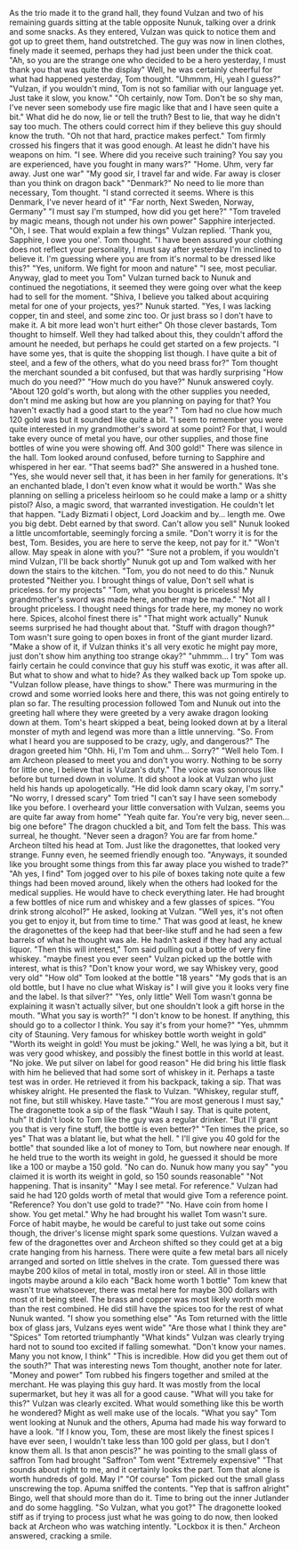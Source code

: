 
As the trio made it to the grand hall, they found Vulzan and two of his remaining guards sitting at the table opposite Nunuk, talking over a drink and some snacks.
As they entered, Vulzan was quick to notice them and got up to greet them, hand outstretched. The guy was now in linen clothes, finely made it seemed, perhaps they had just been under the thick coat.
"Ah, so you are the strange one who decided to be a hero yesterday, I must thank you that was quite the display" Well, he was certainly cheerful for what had happened yesterday, Tom thought.
"Uhmmm, Hi, yeah I guess?"
"Vulzan, if you wouldn't mind, Tom is not so familiar with our language yet. Just take it slow, you know."
"Oh certainly, now Tom. Don't be so shy man, I've never seen somebody use fire magic like that and I have seen quite a bit." What did he do now, lie or tell the truth? Best to lie, that way he didn't say too much. The others could correct him if they believe this guy should know the truth.
"Oh not that hard, practice makes perfect." Tom firmly crossed his fingers that it was good enough. At least he didn't have his weapons on him.
"I see. Where did you receive such training? You say you are experienced, have you fought in many wars?"
"Home. Uhm, very far away. Just one war"
"My good sir, I travel far and wide. Far away is closer than you think on dragon back"
"Denmark?" No need to lie more than necessary, Tom thought.
"I stand corrected it seems. Where is this Denmark, I've never heard of it"
"Far north, Next Sweden, Norway, Germany"
"I must say I'm stumped, how did you get here?"
"Tom traveled by magic means, though not under his own power" Sapphire interjected.
"Oh, I see. That would explain a few things" Vulzan replied. 'Thank you, Sapphire, I owe you one'. Tom thought.
"I have been assured your clothing does not reflect your personality, I must say after yesterday I'm inclined to believe it. I'm guessing where you are from it's normal to be dressed like this?"
"Yes, uniform. We fight for moon and nature"
"I see, most peculiar. Anyway, glad to meet you Tom" Vulzan turned back to Nunuk and continued the negotiations, it seemed they were going over what the keep had to sell for the moment.
"Shiva, I believe you talked about acquiring metal for one of your projects, yes?" Nunuk started.
"Yes, I was lacking copper, tin and steel, and some zinc too. Or just brass so I don't have to make it. A bit more lead won't hurt either"
Oh those clever bastards, Tom thought to himself. Well they had talked about this, they couldn't afford the amount he needed, but perhaps he could get started on a few projects.
"I have some yes, that is quite the shopping list though. I have quite a bit of steel, and a few of the others, what do you need brass for?" Tom thought the merchant sounded a bit confused, but that was hardly surprising "How much do you need?"
"How much do you have?" Nunuk answered coyly.
"About 120 gold's worth, but along with the other supplies you needed, don't mind me asking but how are you planning on paying for that? You haven't exactly had a good start to the year? " Tom had no clue how much 120 gold was but it sounded like quite a bit.
"I seem to remember you were quite interested in my grandmother's sword at some point? For that, I would take every ounce of metal you have, our other supplies, and those fine bottles of wine you were showing off. And 300 gold!" There was silence in the hall.
Tom looked around confused, before turning to Sapphire and whispered in her ear. "That seems bad?"
She answered in a hushed tone. "Yes, she would never sell that, it has been in her family for generations. It's an enchanted blade, I don't even know what it would be worth." Was she planning on selling a priceless heirloom so he could make a lamp or a shitty pistol? Also, a magic sword, that warranted investigation. He couldn't let that happen.
"Lady Bizmati I object, Lord Joackim and by… length me. Owe you big debt. Debt earned by that sword. Can't allow you sell" Nunuk looked a little uncomfortable, seemingly forcing a smile.
"Don't worry it is for the best, Tom. Besides, you are here to serve the keep, not pay for it."
"Won't allow. May speak in alone with you?"
"Sure not a problem, if you wouldn't mind Vulzan, I'll be back shortly" Nunuk got up and Tom walked with her down the stairs to the kitchen.
"Tom, you do not need to do this." Nunuk protested
"Neither you. I brought things of value, Don't sell what is priceless. for my projects"
"Tom, what you bought is priceless! My  grandmother's sword was made here, another may be made."
"Not all I brought priceless. I thought need things for trade here, my money no work here. Spices, alcohol finest there is"
"That might work actually" Nunuk seems surprised he had thought about that.
"Stuff with dragon though?" Tom wasn't sure going to open boxes in front of the giant murder lizard.
"Make a show of it, if Vulzan thinks it's all very exotic he might pay more, just don't show him anything too strange okay?"
"uhmmm… I try" Tom was fairly certain he could convince that guy his stuff was exotic, it was after all. But what to show and what to hide? As they walked back up Tom spoke up.
"Vulzan follow please, have things to show." There was murmuring in the crowd and some worried looks here and there, this was not going entirely to plan so far.
The resulting procession followed Tom and Nunuk out into the greeting hall where they were greeted by a very awake dragon looking down at them. Tom's heart skipped a beat, being looked down at by a literal monster of myth and legend was more than a little unnerving.
"So. From what I heard you are supposed to be crazy, ugly, and dangerous?" The dragon greeted him
"Ohh. Hi, I'm Tom and uhm… Sorry?"
"Well helo Tom. I am Archeon pleased to meet you and don't you worry. Nothing to be sorry for little one, I believe that is Vulzan's duty." The voice was sonorous like before but turned down in volume. It did shoot a look at Vulzan who just held his hands up apologetically.
"He did look damn scary okay, I'm sorry."
"No worry, I dressed scary" Tom tried
"I can't say I have seen somebody like you before. I overheard your little conversation with Vulzan, seems you are quite far away from home"
"Yeah quite far. You're very big, never seen… big one before" The dragon chuckled a bit, and Tom felt the bass. This was surreal, he thought.
"Never seen a dragon? You are far from home." Archeon tilted his head at Tom. Just like the dragonettes, that looked very strange. Funny even, he seemed friendly enough too. "Anyways, it sounded like you brought some things from this far away place you wished to trade?"
"Ah yes, I find" Tom jogged over to his pile of boxes taking note quite a few things had been moved around, likely when the others had looked for the medical supplies. He would have to check everything later. He had brought a few bottles of nice rum and whiskey and a few glasses of spices.
"You drink strong alcohol?" He asked, looking at Vulzan.
"Well yes, it's not often you get to enjoy it, but from time to time." That was good at least, he knew the dragonettes of the keep had that beer-like stuff and he had seen a few barrels of what he thought was ale. He hadn't asked if they had any actual liquor.
"Then this will interest," Tom said pulling out a bottle of very fine whiskey. "maybe finest you ever seen" Vulzan picked up the bottle with interest, what is this?
"Don't know your word, we say Whiskey very, good very old"
"How old" Tom looked at the bottle "18 years"
"My gods that is an old bottle, but I have no clue what Wiskay is" I will give you it looks very fine and the label. Is that silver?"
"Yes, only little" Well Tom wasn't gonna be explaining it wasn't actually silver, but one shouldn't look a gift horse in the mouth.
"What you say is worth?"
"I don't know to be honest. If anything, this should go to a collector I think. You say it's from your home?"
"Yes, uhmmm city of Stauning. Very famous for whiskey bottle worth weight in gold"
"Worth its weight in gold! You must be joking." Well, he was lying a bit, but it was very good whiskey, and possibly the finest bottle in this world at least.
"No joke. We put silver on label for good reason"
He did bring his little flask with him he believed that had some sort of whiskey in it. Perhaps a taste test was in order. He retrieved it from his backpack, taking a sip. That was whiskey alright. He presented the flask to Vulzan.
"Whiskey, regular stuff, not fine, but still whiskey. Have taste."
"You are most generous I must say," The dragonette took a sip of the flask
"Wauh I say. That is quite potent, huh" It didn't look to Tom like the guy was a regular drinker. "But I'll grant you that is very fine stuff, the bottle is even better?"
"Ten times the price, so yes" That was a blatant lie, but what the hell.
" I'll give you 40 gold for the bottle" that sounded like a lot of money to Tom, but nowhere near enough. If he held true to the worth its weight in gold, he guessed it should be more like a 100 or maybe a 150 gold.
"No can do. Nunuk how many you say"
"you claimed it is worth its weight in gold, so 150 sounds reasonable"
"Not happening. That is insanity"
"May I see metal. For reference." Vulzan had said he had 120 golds worth of metal that would give Tom a reference point.
"Reference? You don't use gold to trade?"
"No. Have coin from home I show. You get metal." Why he had brought his wallet Tom wasn't sure. Force of habit maybe, he would be careful to just take out some coins though, the driver's license might spark some questions. Vulzan waved a few of the dragonettes over and Archeon shifted so they could get at a big crate hanging from his harness.
There were quite a few metal bars all nicely arranged and sorted on little shelves in the crate. Tom guessed there was maybe 200 kilos of metal in total, mostly iron or steel. All in those little ingots maybe around a kilo each
"Back home worth 1 bottle" Tom knew that wasn't true whatsoever, there was metal here for maybe 300 dollars with most of it being steel. The brass and copper was most likely worth more than the rest combined. He did still have the spices too for the rest of what Nunuk wanted.
"I show you something else"
"As Tom returned with the little box of glass jars, Vulzans eyes went wide"
"Are those what I think they are"
"Spices" Tom retorted triumphantly
"What kinds" Vulzan was clearly trying hard not to sound too excited if falling somewhat.
"Don't know your names. Many you not know, I think"
"This is incredible. How did you get them out of the south?" That was interesting news Tom thought, another note for later.
"Money and power" Tom rubbed his fingers together and smiled at the merchant. He was playing this guy hard. It was mostly from the local supermarket, but hey it was all for a good cause.
"What will you take for this?" Vulzan was clearly excited. What would something like this be worth he wondered? Might as well make use of the locals.
"What you say" Tom went looking at Nunuk and the others, Apuma had made his way forward to have a look.
"If I know you, Tom, these are most likely the finest spices I have ever seen, I wouldn't take less than 100 gold per glass, but I don't know them all. Is that anon pescis?" he was pointing to the small glass of saffron Tom had brought
"Saffron" Tom went "Extremely expensive"
"That sounds about right to me, and it certainly looks the part. Tom that alone is worth hundreds of gold. May I"
"Of course" Tom picked out the small glass unscrewing the top.
Apuma sniffed the contents. "Yep that is saffron alright" Bingo, well that should more than do it. Time to bring out the inner Jutlander and do some haggling.
"So Vulzan, what you got?" The dragonette looked stiff as if trying to process just what he was going to do now, then looked back at Archeon who was watching intently.
"Lockbox it is then." Archeon answered, cracking a smile.